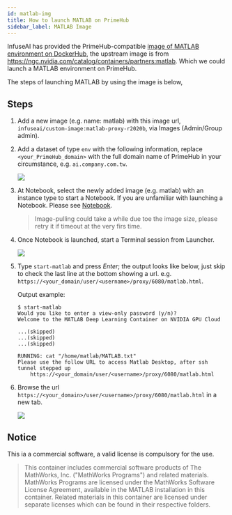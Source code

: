 ```yaml
---
id: matlab-img
title: How to launch MATLAB on PrimeHub
sidebar_label: MATLAB Image
---
```


InfuseAI has provided the PrimeHub-compatible [image of MATLAB environment on DockerHub](https://hub.docker.com/layers/infuseai/custom-image/matlab-proxy-r2020b/images/sha256-d30d67bcbe9f3d130e00d999d7ec569214058da950382aeb211f04b0574d77f9?context=explore), the upstream image is from https://ngc.nvidia.com/catalog/containers/partners:matlab. Which we could launch a MATLAB environment on PrimeHub.

The steps of launching MATLAB by using the image is below,


## Steps

1. Add a new image (e.g. name: matlab) with this image url, `infuseai/custom-image:matlab-proxy-r2020b`, via Images (Admin/Group admin).

2. Add a dataset of type `env` with the following information, replace `<your_PrimeHub_domain>` with the full domain name of PrimeHub in your circumstance, e.g. `ai.company.com.tw`.

    ![](assets/dataset_primehub_config.png)

3. At Notebook, select the newly added image (e.g. matlab) with an instance type to start a Notebook. If you are unfamiliar with launching a Notebook. Please see [Notebook](quickstart/launch-project).

    > Image-pulling could take a while due toe the image size, please retry it if timeout at the very firs time.

4. Once Notebook is launched, start a Terminal session from Launcher.

    ![](assets/notebook_launcher.png)

5. Type `start-matlab` and press *Enter*; the output looks like below, just skip to check the last line at the bottom showing a url. e.g. `https://<your_domain/user/<username>/proxy/6080/matlab.html`.

    Output example:

    ```text
    $ start-matlab
    Would you like to enter a view-only password (y/n)?
    Welcome to the MATLAB Deep Learning Container on NVIDIA GPU Cloud

    ...(skipped)
    ...(skipped)
    ...(skipped)

    RUNNING: cat "/home/matlab/MATLAB.txt"
    Please use the follow URL to access Matlab Desktop, after ssh tunnel stepped up
        https://<your_domain/user/<username>/proxy/6080/matlab.html
    
    ```

6. Browse the url `https://<your_domain>/user/<username>/proxy/6080/matlab.html` in a new tab.

    ![](assets/matlab_screen.png)

## Notice

This ia a commercial software, a valid license is compulsory for the use.

>This container includes commercial software products of The MathWorks,
Inc. ("MathWorks Programs") and related materials. MathWorks Programs are
licensed under the MathWorks Software License Agreement, available in the
MATLAB installation in this container. Related materials in this
container are licensed under separate licenses which can be found in
their respective folders.
